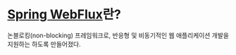 # [Spring WebFlux](https://docs.spring.io/spring-framework/reference/web/webflux.html)란?

논블로킹(non-blocking) 프레임워크로, 반응형 및 비동기적인 웹 애플리케이션 개발을 지원하는 하도록 만들어졌다.